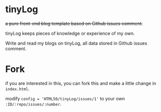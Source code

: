 # tinyLog
~~a pure front-end blog template based on Github issues comment.~~

tinyLog keeps pieces of knowledge or experience of my own.

Write and read my blogs on tinyLog, all data stored in Github issues comment.



# Fork

if you are interested in this, you can fork this and make a little change in `index.html`.

modify `config = 'HTML50/tinyLog/issues/1'` to your own `:ID/:repo/issues/:number`.